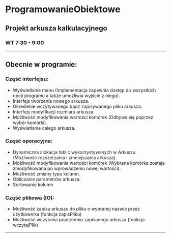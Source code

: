 # ProgramowanieObiektowe
## Projekt arkusza kalkulacyjnego
### WT 7:30 - 9:00 
---
## Obecnie w programie:

### Część interfejsu: 
+ Wyświetlanie menu (Implementacja zapewnia dostęp do wszystkich opcji programu a także umożliwia wyjście z niego). 
+ Interfejs tworzenia nowego arkusza.
+ Określenie wczytywanego bądź zapisywanego pliku arkusza.
+ Interfejs modyfikacji rozmiaru arkusza.
+ Możliwość modyfikowania wartości komórek (Odbywa się poprzez wybór komórki).
+ Wyświetlanie całego arkusza.

### Część operacyjna:
+ Dynamiczna alokacja tablic wykorzystywanych w Arkuszu (Możliwość rozszerzania i zmniejszania arkusza).
+ Możliwość modyfikowania wartości komórek (Wybrana komórka zostaje zmodyfikowana po wprowadzeniu nowej wartości).
+ Możliwość zmiany typu kolumn.
+ Obliczanie parametrów arkusza.
+ Sortowanie kolumn

### Część plikowa (IO):
+ Możliwość zapisu arkuszu do pliku o wybranej nazwie przez użytkownika (funkcja zapisPliku)
+ Możliwość wczytania poprzednio zapisanego arkusza (funkcja wczytajPlik)
---
